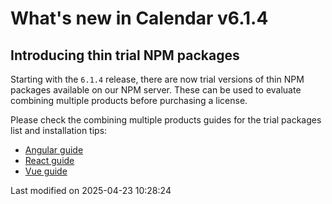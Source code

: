 # What's new in Calendar v6.1.4

## Introducing thin trial NPM packages

Starting with the `6.1.4` release, there are now trial versions of thin NPM packages available on our NPM server.
These can be used to evaluate combining multiple products before purchasing a license.

Please check the combining multiple products guides for the trial packages list and installation tips:

* [Angular guide](#Calendar/guides/integration/angular/multiple-products.md#thin-limited-trial-library-packages)
* [React guide](#Calendar/guides/integration/react/multiple-products.md#thin-limited-trial-library-packages)
* [Vue guide](#Calendar/guides/integration/vue/multiple-products.md#thin-limited-trial-library-packages)


<p class="last-modified">Last modified on 2025-04-23 10:28:24</p>